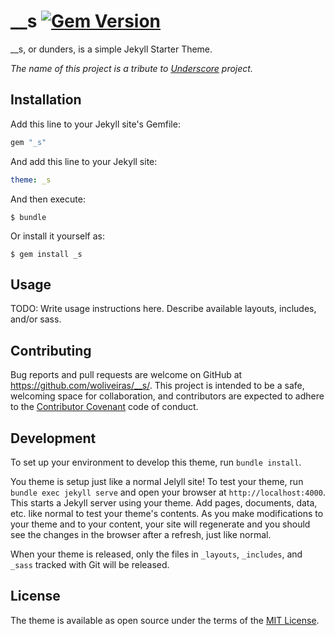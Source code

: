# __s [![Gem Version](https://badge.fury.io/rb/dunders.svg)](https://badge.fury.io/rb/dunders)

__s, or dunders, is a simple Jekyll Starter Theme.

*The name of this project is a tribute to [Underscore](https://github.com/automattic/_s) project.*

## Installation

Add this line to your Jekyll site's Gemfile:

```ruby
gem "_s"
```

And add this line to your Jekyll site:

```yaml
theme: _s
```

And then execute:

    $ bundle

Or install it yourself as:

    $ gem install _s

## Usage

TODO: Write usage instructions here. Describe available layouts, includes, and/or sass.

## Contributing

Bug reports and pull requests are welcome on GitHub at https://github.com/woliveiras/__s/. This project is intended to be a safe, welcoming space for collaboration, and contributors are expected to adhere to the [Contributor Covenant](http://contributor-covenant.org) code of conduct.

## Development

To set up your environment to develop this theme, run `bundle install`.

You theme is setup just like a normal Jelyll site! To test your theme, run `bundle exec jekyll serve` and open your browser at `http://localhost:4000`. This starts a Jekyll server using your theme. Add pages, documents, data, etc. like normal to test your theme's contents. As you make modifications to your theme and to your content, your site will regenerate and you should see the changes in the browser after a refresh, just like normal.

When your theme is released, only the files in `_layouts`, `_includes`, and `_sass` tracked with Git will be released.

## License

The theme is available as open source under the terms of the [MIT License](http://opensource.org/licenses/MIT).

